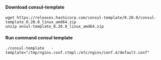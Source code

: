 #### Download consul-template
```
wget https://releases.hashicorp.com/consul-template/0.20.0/consul-template_0.20.0_linux_amd64.zip
unzip onsul-template_0.20.0_linux_amd64.zip
```

#### Run command consul template 
```
./consul-template   -template="/tmp/nginx.conf.ctmpl:/etc/nginx/conf.d/default.conf"
```

